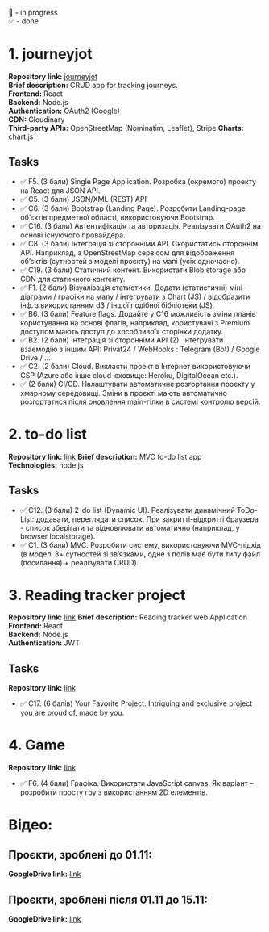 🚧 - in progress  
✅ - done  

# 1. journeyjot

**Repository link:** [journeyjot](https://github.com/yunytsky/journeyjot)  
**Brief description:** CRUD app for tracking journeys.  
**Frontend:** React  
**Backend:** Node.js  
**Authentication:** OAuth2 (Google)  
**CDN:** Cloudinary  
**Third-party APIs:** OpenStreetMap (Nominatim, Leaflet), Stripe
**Charts:** chart.js

## Tasks

- ✅ F5. (3 бали) Single Page Application. Розробка (окремого) проекту на React для JSON API.
- ✅ C5. (3 бали) JSON/XML (REST) API
- ✅ C6. (3 бали) Bootstrap (Landing Page). Розробити Landing-page об’єктів предметної області, використовуючи Bootstrap.
- ✅ С16. (3 бали) Автентифікація та авторизація. Реалізувати OAuth2 на основі існуючого провайдера.
- ✅ C8. (3 бали) Інтеграція зі сторонніми API. Скористатись стороннім API. Наприклад, з OpenStreetMap сервісом для відображення об’єктів (сутностей з моделі проєкту) на мапі (усіх одночасно).
- ✅ C19. (3 бали) Статичний контент. Використати Blob storage або CDN для статичного контенту.
- ✅ F1. (2 бали) Візуалізація статистики. Додати (статистичні) міні-діаграми / графіки на мапу / інтегрувати з Chart (JS) / відобразити інф. з використанням d3 / іншої подібної бібліотеки (JS).
- ✅ B6. (3 бали) Feature flags. Додайте у С16 можливість зміни планів користування на основі флагів, наприклад, користувачі з Premium доступом мають доступ до «особливої» сторінки додатку.
- ✅ B2. (2 бали) Інтеграція зі сторонніми API (2). Інтегрувати взаємодію з іншим API: Privat24 / WebHooks : Telegram (Bot) / Google Drive / ...
- ✅ С2. (2 бали) Cloud. Викласти проект в Інтернет використовуючи CSP (Azure або інше cloud-сховище: Heroku, DigitalOcean etc.).
- ✅ (2 бали) CI/CD. Налаштувати автоматичне розгортання проєкту у хмарному середовищі. Зміни в проєкті мають автоматично розгортатися після оновлення main-гілки в системі контролю версій.


# 2. to-do list
**Repository link:** [link](https://github.com/yunytsky/2do)
**Brief description:** MVC to-do list app  
**Technologies:** node.js  

## Tasks

- ✅ С12. (3 бали) 2-do list (Dynamic UI). Реалізувати динамічний ToDo-List: додавати, переглядати список. При закритті-відкритті браузера - список зберігати та відновлювати автоматично (наприклад, у browser localstorage).
- ✅ С1. (3 бали) MVC. Розробити систему, використовуючи MVC-підхід (в моделі 3+ сутностей зі зв’язками, одне з полів має бути типу файл (посилання) + реалізувати CRUD).

# 3. Reading tracker project
**Repository link:** [link](https://github.com/yunytsky/reading-tracker)
**Brief description:** Reading tracker web Application
**Frontend:** React  
**Backend:** Node.js  
**Authentication:** JWT

## Tasks
**Repository link:** [link](https://github.com/yunytsky/reading-tracker)
- ✅ C17. (6 балів) Your Favorite Project. Intriguing and exclusive project you are proud of, made by you. 


# 4. Game
**Repository link:** [link](https://github.com/yunytsky/gameweb)
- ✅ F6. (4 бали) Графіка. Використати JavaScript canvas. Як варіант – розробити просту гру з використанням 2D елементів.


# Відео:
## Проєкти, зроблені до 01.11:
**GoogleDrive link:** [link](https://drive.google.com/drive/u/3/folders/1W3_0gN-wMkK8ULxQEmx89lY34dsZ8ki1)


## Проєкти, зроблені після 01.11 до 15.11:
**GoogleDrive link:** [link](https://drive.google.com/drive/u/3/folders/1XWP-rOrV6jCETbCAu6A8zdzUcdrFBuM7)
